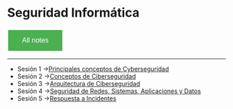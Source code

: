 # Seguridad Informática

<style>
  .back-button {
    background-color: #4CAF50; /* Green */
    border: none;
    color: white;
    padding: 15px 32px;
    text-align: center;
    text-decoration: none;
    display: inline-block;
    font-size: 16px;
    margin: 4px 2px;
    cursor: pointer;
  }
</style>

<button class="back-button" onclick="window.location.href='https://matiaspakua.github.io/tech.notes.io'">All notes</button>

---

- Sesión 1 ->[Principales conceptos de Cyberseguridad](pages/master_ti/seguridad_informatica/sesion_1.md)
- Sesión 2 ->[Conceptos de Ciberseguridad](pages/master_ti/seguridad_informatica/sesion_2.md)
- Sesión 3 ->[Arquitectura de Ciberseguridad](pages/master_ti/seguridad_informatica/sesion_3.md)
- Sesión 4 ->[Seguridad de Redes, Sistemas, Aplicaciones y Datos](pages/master_ti/seguridad_informatica/sesion_4.md)
- Sesión 5 ->[Respuesta a Incidentes](pages/master_ti/seguridad_informatica/sesion_5.md)
